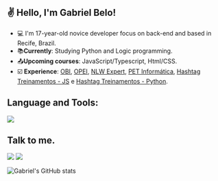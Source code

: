## ✌ Hello, I'm Gabriel Belo!

- :computer: I'm 17-year-old novice developer focus on back-end and based in Recife, Brazil.
- :books:**Currently**: Studying Python and Logic programming.
- :outbox_tray:**Upcoming courses**: JavaScript/Typescript, Html/CSS.
- ☑️ **Experience**: [OBI](https://drive.google.com/file/d/1OFmXTVeZVi7u2w2kMrv5a6IvXO4aL5bw/view?usp=sharing), [OPEI](https://drive.google.com/file/d/15PIfYE0ja-pUKyuejb8FZhNHxUNrlRq7/view?usp=sharing), [NLW Expert](https://drive.google.com/file/d/1ezrr2CNpZnStzQNagp_yJIfg-XSSujv7/view?usp=sharing), [PET Informática](https://drive.google.com/file/d/1y6lutesOPZhC_CAfgnMBJ1vVqvl23Msq/view?usp=sharing), [Hashtag Treinamentos - JS](https://drive.google.com/file/d/1rDZozjMH5fFZCmYafz3MDyJ53Fyjy2ka/view?usp=sharing) e [Hashtag Treinamentos - Python](https://drive.google.com/file/d/1j4VDg_ZWXpng752PEcDO5DUfxviXUXsj/view?usp=sharing).

## Language and Tools:
<img src="https://skillicons.dev/icons?i=github,js,c,python"/>

## Talk to me.
[<img src="https://skillicons.dev/icons?i=gmail"/>](https://mail.google.com/mail/u/0/?fs=1&tf=cm&source=mailto&to=gabrielbelo2007@gmail.com)
[<img src="https://skillicons.dev/icons?i=twitter"/>](https://twitter.com/whoisgaabss)

![Gabriel's GitHub stats](https://github-readme-stats.vercel.app/api?username=gabrielbelo2007&show_icons=true&theme=radical)

